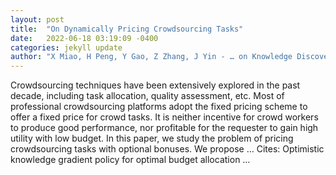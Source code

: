 ```yaml
---
layout: post
title:  "On Dynamically Pricing Crowdsourcing Tasks"
date:   2022-06-18 03:19:09 -0400
categories: jekyll update
author: "X Miao, H Peng, Y Gao, Z Zhang, J Yin - … on Knowledge Discovery from Data (TKDD), 2022"
---
```

Crowdsourcing techniques have been extensively explored in the past decade, including task allocation, quality assessment, etc. Most of professional crowdsourcing platforms adopt the fixed pricing scheme to offer a fixed price for crowd tasks. It is neither incentive for crowd workers to produce good performance, nor profitable for the requester to gain high utility with low budget. In this paper, we study the problem of pricing crowdsourcing tasks with optional bonuses. We propose …
Cites: ‪Optimistic knowledge gradient policy for optimal budget allocation …‬  